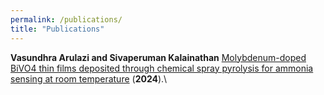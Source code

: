 ```yaml
---
permalink: /publications/
title: "Publications"
---
```


**Vasundhra Arulazi and Sivaperuman Kalainathan** [Molybdenum-doped BiVO4 thin films deposited through chemical spray pyrolysis for ammonia sensing at room temperature]([https://dmol.pub/dl/pretraining.html](https://link.springer.com/article/10.1007/s10854-024-12088-4)) (**2024**).\

